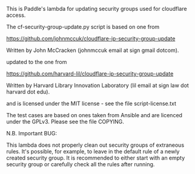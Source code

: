 This is Paddle's lambda for updating security groups used for cloudflare access.

The cf-security-group-update.py script is based on one from

   https://github.com/johnmccuk/cloudflare-ip-security-group-update

Written by John McCracken (johnmccuk email at sign gmail dotcom).

updated to the one from

   https://github.com/harvard-lil/cloudflare-ip-security-group-update

Written by Harvard Library Innovation Laboratory (lil email at sign law dot harvard dot edu).


and is licensed under the MIT license - see the file script-license.txt

The test cases are based on ones taken from Ansible and are licenced
under the GPLv3.  Please see the file COPYING.


N.B. Important BUG:

This lambda does not properly clean out security groups of extraneous
rules.  It's possible, for example, to leave in the default rule of a
newly created security group.  It is recommended to either start with
an empty security group or carefully check all the rules after
running.

